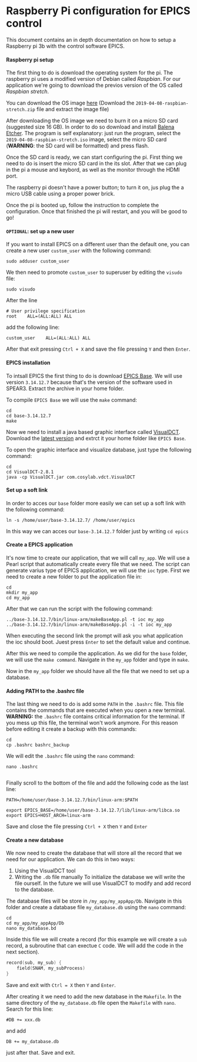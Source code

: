 # Raspberry Pi configuration for EPICS control
This document contains an in depth documentation on how to setup a Raspberry pi 3b with the control software EPICS.

#### Raspberry pi setup
The first thing to do is download the operating system for the pi. The raspberry pi uses a modified version of Debian called *Raspbian*. For our application we're going to download the previos version of the OS called *Raspbian stretch*.

You can download the OS image [here](http://downloads.raspberrypi.org/raspbian/images/raspbian-2019-04-09/) (Download the ``2019-04-08-raspbian-stretch.zip`` file and extract the image file)

After downloading the OS image we need to burn it on a micro SD card (suggested size 16 GB). In order to do so download and install [Balena Etcher](https://www.balena.io/etcher/). The program is self explanatory: just run the program, select the ``2019-04-08-raspbian-stretch.iso`` image, select the micro SD card (**WARNING**: the SD card will be formatted) and press flash. 

Once the SD card is ready, we can start configuring the pi. First thing we need to do is insert the micro SD card in the its slot. 
After that we can plug in the pi a mouse and keybord, as well as the monitor through the HDMI port. 

The raspberry pi doesn't have a power button; to turn it on, jus plug the a micro USB cable using a proper power brick.

Once the pi is booted up, follow the instruction to complete the configuration. Once that finished the pi will restart, and you will be good to go!

#### ``OPTIONAL``: set up a new user

If you want to install EPICS on a different user than the default one, you can create a new user ``custom_user`` with the following command:

```shell
sudo adduser custom_user
```

We then need to promote ``custom_user`` to superuser by editing the ``visudo`` file:

```shell
sudo visudo
```

After the line 

```shell
# User privilege specification
root    ALL=(ALL:ALL) ALL
```

add the following line:

```shell
custom_user    ALL=(ALL:ALL) ALL
```

After that exit pressing ``Ctrl + X`` and save the file pressing ``Y`` and then ``Enter``.


#### EPICS installation

To intsall EPICS the first thing to do is download [EPICS Base](https://epics.anl.gov/download/base/baseR3.14.12.7.tar.gz). We will use version ``3.14.12.7`` because that's the version of the software used in SPEAR3. Extract the archive in your home folder.

To compile ``EPICS Base`` we will use the ``make`` command:

```shell
cd
cd base-3.14.12.7
make
```

Now we need to install a java based graphic interface called [VisualDCT](https://github.com/epics-extensions/VisualDCT/releases). Download the [latest version](VisualDCT-2.8.1-distribution.tar.gz) and extrct it your home folder like ``EPICS Base``.

To open the graphic interface and visualize database, just type the following command:

```shell
cd 
cd VisualDCT-2.8.1
java -cp VisualDCT.jar com.cosylab.vdct.VisualDCT
```

#### Set up a soft link

In order to acces our ``base`` folder more easily we can set up a soft link with the following command:

```shell
ln -s /home/user/base-3.14.12.7/ /home/user/epics
```
In this way we can acces our ``base-3.14.12.7`` folder just by writing ``cd epics``

#### Create a EPICS application

It's now time to create our application, that we will call ``my_app``. We will use a Pearl script that automatically create every file that we need. The script can generate varius type of EPICS application, we will use the ``ioc`` type. First we need to create a new folder to put the application file in:


```shell
cd
mkdir my_app
cd my_app
```

After that we can run the script with the following command:

```shell
../base-3.14.12.7/bin/linux-arm/makeBaseApp.pl -t ioc my_app
../base-3.14.12.7/bin/linux-arm/makeBaseApp.pl -i -t ioc my_app
```
When executing the second link the prompt will ask you what application the ioc should boot. Juest press ``Enter`` to set the default value and continue. 

After this we need to compile the application. As we did for the ``base`` folder, we will use the ``make command``. Navigate in the ``my_app`` folder and type in ``make``.

Now in the ``my_app`` folder we should have all the file that we need to set up a database.

#### Adding PATH to the .bashrc file
The last thing we need to do is add some ``PATH`` in the ``.bashrc`` file. This file contains the commands that are executed when you open a new terminal. **WARNING:** the ``.bashrc`` file contains critical information for the terminal. If you mess up this file, the terminal won't work anymore. For this reason before editing it create a backup with this commands:

```shell
cd 
cp .bashrc bashrc_backup
```

We will edit the ``.bashrc`` file using the ``nano`` command:

```shell
nano .bashrc
 
```

Finally scroll to the bottom of the file and add the following code as the last line:

```shell
PATH=/home/user/base-3.14.12.7/bin/linux-arm:$PATH

export EPICS_BASE=/home/user/base-3.14.12.7/lib/linux-arm/libca.so
export EPICS+HOST_ARCH=linux-arm

```

Save and close the file pressing ``Ctrl + X`` then ``Y`` and ``Enter``

#### Create a new database

We now need to create the database that will store all the record that we need for our application. We can do this in two ways:
1. Using the VisualDCT tool 
2. Writing the ``.db`` file manually
To initialize the database we will write the file ourself. In the future we will use VisualDCT to modify and add record to the database. 

The database files will be store in ``/my_app/my_appApp/Db``. Navigate in this folder and create a database file ``my_database.db`` using the ``nano`` command:

```shell
cd
cd my_app/my_appApp/Db
nano my_database.bd
```

Inside this file we will create a record (for this example we will create a ``sub`` record, a subroutine that can exectue ``C`` code. We will add the code in the next section).

```c
record(sub, my_sub) { 
    field(SNAM, my_subProcess)
}
```
Save and exit with ``Ctrl = X`` then ``Y`` and ``Enter``.

After creating it we need to add the new database in the ``Makefile``. In the same directory of the ``my_database.db`` file open the ``Makefile`` with ``nano``. Search for this line:

```
#DB += xxx.db
```

and add 

```
DB += my_database.db
```

just after that. Save and exit.
